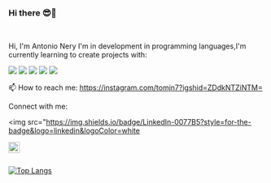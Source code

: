 ### Hi there  :sunglasses::rocket:
<br>

Hi, I'm Antonio Nery I'm in development in programming languages,I'm currently learning to create projects with:
<br>

<img src="https://img.shields.io/badge/HTML5-E34F26?style=for-the-badge&logo=html5&logoColor=white">
<img src="https://img.shields.io/badge/CSS3-1572B6?style=for-the-badge&logo=css3&logoColor=white">
<img src="https://img.shields.io/badge/Node.js-43853D?style=for-the-badge&logo=node.js&logoColor=white">
<img src="https://img.shields.io/badge/JavaScript-F7DF1E?style=for-the-badge&logo=javascript&logoColor=black">
<img src="https://img.shields.io/badge/React-20232A?style=for-the-badge&logo=react&logoColor=61DAFB">

<br>

📫 How to reach me: <a>https://instagram.com/tomjn7?igshid=ZDdkNTZiNTM=</a>


Connect with me:

<img src="https://img.shields.io/badge/LinkedIn-0077B5?style=for-the-badge&logo=linkedin&logoColor=white



 <a href="//instagram.com/tomjn7?igshid=ZDdkNTZiNTM=">
 
  <img  align="left" alt="icone do instagram uma camera dentro de um quadrado" width="22px" src="https://camo.githubusercontent.com/c80f9763ed06d4ab9fbcc1a74b8b74cd95e4c7f82d3f1f70233994f236a0faeb/68747470733a2f2f63646e2e6a7364656c6976722e6e65742f6e706d2f73696d706c652d69636f6e734076332f69636f6e732f696e7374616772616d2e737667" data-canonical-src="https://cdn.jsdelivr.net/npm/simple-icons@v3/icons/instagram.svg" style="max-width: 100%;" >
 

                                                                                          
 
 

</a>
<br>
<br>

[![Top Langs](https://github-readme-stats.vercel.app/api/top-langs/?username=tomjn7)](https://github.com/anuraghazra/github-readme-stats)


